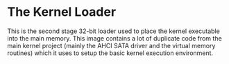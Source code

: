# The Kernel Loader

This is the second stage 32-bit loader used to place the kernel executable into the main memory. 
This image contains a lot of duplicate code from the main kernel project 
(mainly the AHCI SATA driver and the virtual memory routines) which it uses to setup the basic kernel execution environment.
